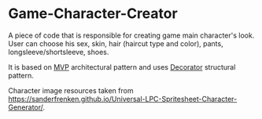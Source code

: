 # Game-Character-Creator

A piece of code that is responsible for creating game main character's look. User can choose his sex, skin, hair (haircut type and color), pants, longsleeve/shortsleeve, shoes.

It is based on <ins>MVP</ins> architectural pattern and uses <ins>Decorator</ins> structural pattern.



Character image resources taken from https://sanderfrenken.github.io/Universal-LPC-Spritesheet-Character-Generator/.
